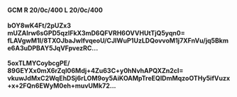 #### GCM R 20/0c/400 L 20/0c/400
**bOY8wK4Ft/2pUZx3**<br/>**mUZAIrw6sGPD5qzIFkX3mD6QFVRH6OVVHUtTjQ5yqn0=**<br/>**fLAVgwM1l/8TXOJbaJwlfvqeoU/CJIWuP1UzLDQovvoM1j7XFnVu/jq5Bkme6A3uDPBAY5JqVFpvezRC...**<br/><br/>
**5oxTLMYCoybcgPE/**<br/>**89GEYXx0mX6rZqI06Mdj+4Zu63C+y0hNvhAPQXZn2cI=**<br/>**vkuwJdMxC2WqEhDSj6rLOM9oy5AiKOAMpTreEQIDmMqzoOTHy5ifVuzx+x+2FQn6EWyM0eh+muvUMk72...**